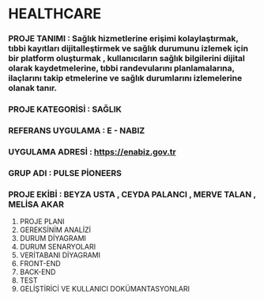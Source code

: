 # HEALTHCARE 
### PROJE TANIMI : Sağlık hizmetlerine erişimi kolaylaştırmak, tıbbi kayıtları dijitalleştirmek ve sağlık durumunu izlemek için bir platform oluşturmak , kullanıcıların sağlık bilgilerini dijital olarak kaydetmelerine, tıbbi randevularını planlamalarına, ilaçlarını takip etmelerine ve sağlık durumlarını izlemelerine olanak tanır.
### PROJE KATEGORİSİ : SAĞLIK
### REFERANS UYGULAMA : E - NABIZ
### UYGULAMA ADRESİ : https://enabiz.gov.tr
### GRUP ADI : PULSE PİONEERS 
### PROJE EKİBİ : BEYZA USTA , CEYDA PALANCI , MERVE TALAN , MELİSA AKAR
1. PROJE PLANI
2. GEREKSİNİM ANALİZİ
3. DURUM DİYAGRAMI
4. DURUM SENARYOLARI
5. VERİTABANI DİYAGRAMI
6. FRONT-END
7. BACK-END
8. TEST
9. GELİŞTİRİCİ VE KULLANICI DOKÜMANTASYONLARI
